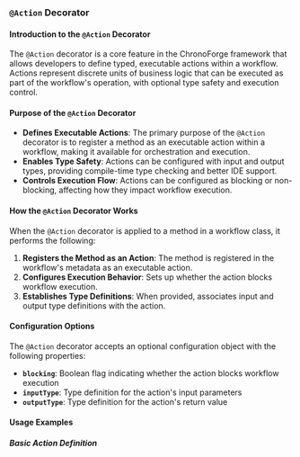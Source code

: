 ### **`@Action` Decorator**

#### **Introduction to the `@Action` Decorator**

The `@Action` decorator is a core feature in the ChronoForge framework that allows developers to define typed, executable actions within a workflow. Actions represent discrete units of business logic that can be executed as part of the workflow's operation, with optional type safety and execution control.

#### **Purpose of the `@Action` Decorator**

- **Defines Executable Actions**: The primary purpose of the `@Action` decorator is to register a method as an executable action within a workflow, making it available for orchestration and execution.
- **Enables Type Safety**: Actions can be configured with input and output types, providing compile-time type checking and better IDE support.
- **Controls Execution Flow**: Actions can be configured as blocking or non-blocking, affecting how they impact workflow execution.

#### **How the `@Action` Decorator Works**

When the `@Action` decorator is applied to a method in a workflow class, it performs the following:

1. **Registers the Method as an Action**: The method is registered in the workflow's metadata as an executable action.
2. **Configures Execution Behavior**: Sets up whether the action blocks workflow execution.
3. **Establishes Type Definitions**: When provided, associates input and output type definitions with the action.

#### **Configuration Options**

The `@Action` decorator accepts an optional configuration object with the following properties:

- **`blocking`**: Boolean flag indicating whether the action blocks workflow execution
- **`inputType`**: Type definition for the action's input parameters
- **`outputType`**: Type definition for the action's return value

#### **Usage Examples**

##### **Basic Action Definition**
